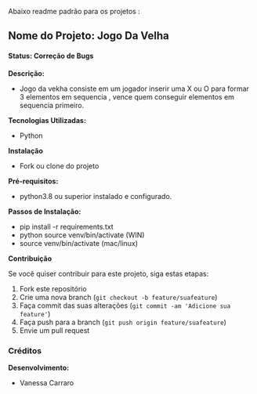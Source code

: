 Abaixo readme padrão para os projetos :

## Nome do Projeto: Jogo Da Velha

#### Status: Correção de Bugs

**Descrição:**

- Jogo da vekha consiste em um jogador inserir uma X ou O para formar 3 elementos em sequencia , vence quem conseguir elementos em sequencia primeiro.

**Tecnologias Utilizadas:**

- Python

**Instalação**

- Fork ou clone do projeto

**Pré-requisitos:**

- python3.8 ou superior instalado e configurado.

**Passos de Instalação:**

- pip install -r requirements.txt
- python source venv/bin/activate (WIN)
- source venv/bin/activate (mac/linux)

**Contribuição**

Se você quiser contribuir para este projeto, siga estas etapas:

1. Fork este repositório
2. Crie uma nova branch (`git checkout -b feature/suafeature`)
3. Faça commit das suas alterações (`git commit -am 'Adicione sua feature'`)
4. Faça push para a branch (`git push origin feature/suafeature`)
5. Envie um pull request

### Créditos

**Desenvolvimento:**

- Vanessa Carraro
